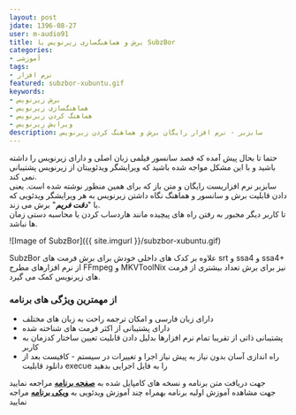 ```yaml
---
layout: post
jdate: 1396-08-27
user: m-audio91
title: برش و هماهنگ‌سازی زیرنویس با SubzBor
categories:
- آموزشی
tags:
- نرم افزار
featured: subzbor-xubuntu.gif
keywords:
- برش زیرنویس
- هماهنگ‌سازی زیرنویس
- هماهنگ کردن زیرنویس
- ویرایش زیرنویس
description: سابزبر - نرم افزار رایگان برش و هماهنگ کردن زیرنویس
---
```


حتما تا بحال پیش آمده که قصد سانسور فیلمی زبان اصلی و دارای زیرنویس را داشته باشید و با این مشکل مواجه شده باشید که ویرایشگر ویدئوییتان از زیرنویس پشتیبانی نمی کند.  
سابزبر نرم افزاریست رایگان و متن باز که برای همین منظور نوشته شده است. یعنی دادن قابلیت برش و سانسور و هماهنگ نگاه داشتن زیرنویس به هر ویرایشگر ویدئویی که با "**_دقت فریم_**" برش می زند.  
تا کاربر دیگر مجبور به رفتن راه های پیچیده مانند هاردساب کردن یا محاسبه دستی زمان ها نباشد.  

![Image of SubzBor]({{ site.imgurl }}/subzbor-xubuntu.gif) 

SubzBor علاوه بر کدک های داخلی خودش برای برش فرمت های srt و ssa4 و ssa4+ از نرم افزارهای مطرح FFmpeg و MKVToolNix نیز برای برش تعداد بیشتری از فرمت های زیرنویس کمک می گیرد.  

### از مهمترین ویژگی های برنامه
* دارای زبان فارسی و امکان ترجمه راحت به زبان های مختلف
* دارای پشتیبانی از اکثر فرمت های شناخته شده
* پشتیبانی ذاتی از تقریبا تمام نرم افزارها بدلیل دادن قابلیت تعیین ساختار کدزمان به کاربر
* راه اندازی آسان بدون نیاز به پیش نیاز اجرا و تغییرات در سیستم - کافیست بعد از دانلود قابلیت execue را به فایل اجرایی بدهید

جهت دریافت متن برنامه و نسخه های کامپایل شده به [**صفحه برنامه**](https://github.com/m-audio91/SubzBor)   مراجعه نمایید  
جهت مشاهده آموزش اولیه برنامه بهمراه چند آموزش ویدئویی به [**ویکی برنامه**](https://github.com/m-audio91/SubzBor/wiki/%D8%B1%D8%A7%D9%87%D9%86%D9%85%D8%A7%DB%8C-%D8%B3%D8%B1%DB%8C%D8%B9)  مراجه نمایید  

